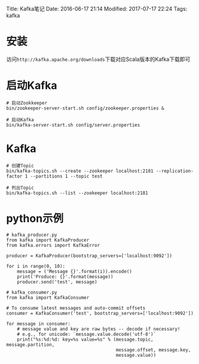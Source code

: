 Title: Kafka笔记
Date: 2016-06-17 21:14
Modified: 2017-07-17 22:24
Tags: kafka

# 安装
访问`http://kafka.apache.org/downloads`下载对应Scala版本的Kafka下载即可

# 启动Kafka

```
# 启动Zookkeeper
bin/zookeeper-server-start.sh config/zookeeper.properties &

# 启动Kafka
bin/kafka-server-start.sh config/server.properties
```

# Kafka
```
# 创建Topic
bin/kafka-topics.sh --create --zookeeper localhost:2181 --replication-factor 1 --partitions 1 --topic test

# 列出Topic
bin/kafka-topics.sh --list --zookeeper localhost:2181
```

# python示例
```
# kafka_producer.py
from kafka import KafkaProducer
from kafka.errors import KafkaError

producer = KafkaProducer(bootstrap_servers=['localhost:9092'])

for i in range(0, 10):
    message = ('Message {}'.format(i)).encode()
    print('Produce: {}'.format(message))
    producer.send('test', message)
```

```
# kafka_consumer.py
from kafka import KafkaConsumer

# To consume latest messages and auto-commit offsets
consumer = KafkaConsumer('test', bootstrap_servers=['localhost:9092'])

for message in consumer:
    # message value and key are raw bytes -- decode if necessary!
    # e.g., for unicode: `message.value.decode('utf-8')`
    print("%s:%d:%d: key=%s value=%s" % (message.topic, message.partition,
                                         message.offset, message.key,
                                         message.value))
```